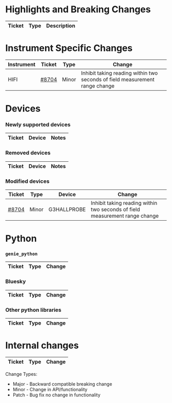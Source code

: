 # Highlights and Breaking Changes

| Ticket | Type | Description |
| ------ | ---- | ----------- |

# Instrument Specific Changes

| Instrument| Ticket | Type  | Change |
| --------- | ------ | ------| ------------- |
| HIFI | [#8704](https://github.com/ISISComputingGroup/IBEX/issues/8704) | Minor | Inhibit taking reading within two seconds of field measurement range change |

# Devices

### Newly supported devices

| Ticket | Device | Notes|
| ------ | ------ | -----|


### Removed devices

| Ticket | Device | Notes|
| ------ | ------ | -----|


### Modified devices

| Ticket | Type | Device | Change |
| ------ | --- |------| ------------- |
| [#8704](https://github.com/ISISComputingGroup/IBEX/issues/8704) | Minor | G3HALLPROBE | Inhibit taking reading within two seconds of field measurement range change |

# Python

### `genie_python`

| Ticket | Type  | Change |
| ------ | ------| ------------- |

### Bluesky

| Ticket | Type  | Change |
| ------ | ------| ------------- |

### Other python libraries

| Ticket | Type  | Change |
| ------ | ------| ------------- |

# Internal changes

| Ticket | Type  | Change |
| ------ | ------| ------------- |

Change Types: 

* Major - Backward compatible breaking change
* Minor - Change in API/functionality
* Patch - Bug fix no change in functionality

